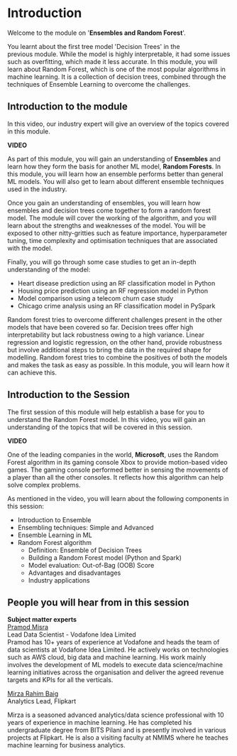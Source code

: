 # Introduction

Welcome to the module on '**Ensembles and Random Forest**'. 

You learnt about the first tree model 'Decision Trees' in the previous module. While the model is highly interpretable, it had some issues such as overfitting, which made it less accurate. In this module, you will learn about Random Forest, which is one of the most popular algorithms in machine learning. It is a collection of decision trees, combined through the techniques of Ensemble Learning to overcome the challenges.

## Introduction to the module

In this video, our industry expert will give an overview of the topics covered in this module.

**VIDEO**

As part of this module, you will gain an understanding of **Ensembles** and learn how they form the basis for another ML model, **Random Forests**. In this module, you will learn how an ensemble performs better than general ML models. You will also get to learn about different ensemble techniques used in the industry.

Once you gain an understanding of ensembles, you will learn how ensembles and decision trees come together to form a random forest model. The module will cover the working of the algorithm, and you will learn about the strengths and weaknesses of the model. You will be exposed to other nitty-gritties such as feature importance, hyperparameter tuning, time complexity and optimisation techniques that are associated with the model.

Finally, you will go through some case studies to get an in-depth understanding of the model:

-   Heart disease prediction using an RF classification model in Python
-   Housing price prediction using an RF regression model in Python
-   Model comparison using a telecom churn case study
-   Chicago crime analysis using an RF classification model in PySpark

Random forest tries to overcome different challenges present in the other models that have been covered so far. Decision trees offer high interpretability but lack robustness owing to a high variance. Linear regression and logistic regression, on the other hand, provide robustness but involve additional steps to bring the data in the required shape for modelling. Random forest tries to combine the positives of both the models and makes the task as easy as possible. In this module, you will learn how it can achieve this.

## Introduction to the Session

The first session of this module will help establish a base for you to understand the Random Forest model. In this video, you will gain an understanding of the topics that will be covered in this session.

**VIDEO**

One of the leading companies in the world, **Microsoft**, uses the Random Forest algorithm in its gaming console Xbox to provide motion-based video games. The gaming console performed better in sensing the movements of a player than all the other consoles. It reflects how this algorithm can help solve complex problems. 

As mentioned in the video, you will learn about the following components in this session:

-   Introduction to Ensemble
-   Ensembling techniques: Simple and Advanced
-   Ensemble Learning in ML
-   Random Forest algorithm
    -   Definition: Ensemble of Decision Trees
    -   Building a Random Forest model (Python and Spark)
    -   Model evaluation: Out-of-Bag (OOB) Score
    -   Advantages and disadvantages
    -   Industry applications

## People you will hear from in this session

**Subject matter experts**  
[Pramod Misra](https://in.linkedin.com/in/pramodmisra)  
Lead Data Scientist - Vodafone Idea Limited  
Pramod has 10+ years of experience at Vodafone and heads the team of data scientists at Vodafone Idea Limited. He actively works on technologies such as AWS cloud, big data and machine learning. His work mainly involves the development of ML models to execute data science/machine learning initiatives across the organisation and deliver the agreed revenue targets and KPIs for all the verticals.

[Mirza Rahim Baig](https://www.linkedin.com/in/rahim-baig/)  
Analytics Lead, Flipkart

Mirza is a seasoned advanced analytics/data science professional with 10 years of experience in machine learning. He has completed his undergraduate degree from BITS Pilani and is presently involved in various projects at Flipkart. He is also a visiting faculty at NMIMS where he teaches machine learning for business analytics.